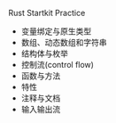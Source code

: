 Rust Startkit Practice

* 变量绑定与原生类型
* 数组、动态数组和字符串
* 结构体与枚举
* 控制流(control flow)
* 函数与方法
* 特性
* 注释与文档
* 输入输出流
